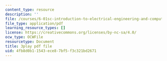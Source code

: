 ```yaml
---
content_type: resource
description: ''
file: /courses/6-01sc-introduction-to-electrical-engineering-and-computer-science-i-spring-2011/4fb8d0b11543ece87bf5f3c321bd2671_dAZ-i9MsbRM.pdf
file_type: application/pdf
learning_resource_types: []
license: https://creativecommons.org/licenses/by-nc-sa/4.0/
ocw_type: OCWFile
resourcetype: Document
title: 3play pdf file
uid: 4fb8d0b1-1543-ece8-7bf5-f3c321bd2671
---
```

